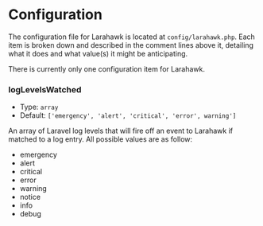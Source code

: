 # Configuration

The configuration file for Larahawk is located at `config/larahawk.php`. Each item is broken down and described in the comment lines above it, detailing what it does and what value(s) it might be anticipating.

There is currently only one configuration item for Larahawk.

### logLevelsWatched

- Type: `array`
- Default: `['emergency', 'alert', 'critical', 'error', warning']`

An array of Laravel log levels that will fire off an event to Larahawk if matched to a log entry. All possible values are as follow:

- emergency
- alert
- critical
- error
- warning
- notice
- info
- debug